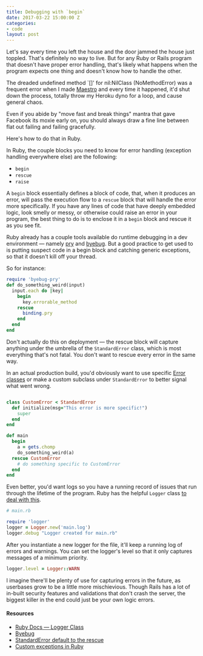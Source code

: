 ```yaml
---
title: Debugging with `begin`
date: 2017-03-22 15:00:00 Z
categories:
- code
layout: post
---
```


Let's say every time you left the house and the door jammed the house just toppled. That's definitely no way to live. But for any Ruby or Rails program that doesn't have proper error handling, that's likely what happens when the program expects one thing and doesn't know how to handle the other.

The dreaded undefined method `[]' for nil:NilClass (NoMethodError) was a frequent error when I made [Maestro](https://github.com/curiositypaths/maestro) and every time it happened, it'd shut down the process, totally throw my Heroku dyno for a loop, and cause general chaos.

Even if you abide by "move fast and break things" mantra that gave Facebook its moxie early on, you should always draw a fine line between flat out failing and failing gracefully.

Here's how to do that in Ruby.

In Ruby, the couple blocks you need to know for error handling (exception handling everywhere else) are the following:

* `begin`
* `rescue`
* `raise`

A `begin` block essentially defines a block of code, that, when it produces an error, will pass the execution flow to a `rescue` block that will handle the error more specifically. If you have any lines of code that have deeply embedded logic, look smelly or messy, or otherwise could raise an error in your program, the best thing to do is to enclose it in a `begin` block and rescue it as you see fit.

Ruby already has a couple tools available do runtime debugging in a dev environment — namely [pry](https://rubygems.org/gems/pry/versions/0.10.4) and [byebug](https://rubygems.org/gems/byebug). But a good practice to get used to is putting suspect code in a begin block and catching generic exceptions, so that it doesn't kill off your thread.

So for instance:

```ruby
require 'byebug-pry'
def do_something_weird(input)
  input.each do |key|
    begin
      key.errorable_method
    rescue
      binding.pry
    end
  end
end
```

Don't actually do this on deployment — the rescue block will capture anything under the umbrella of the `StandardError` class, which is most everything that's not fatal. You don't want to rescue every error in the same way.

In an actual production build, you'd obviously want to use specific [Error classes](https://ruby-doc.org/core-2.2.0/Exception.html) or make a custom subclass under `StandardError` to better signal what went wrong.

```ruby

class CustomError < StandardError
  def initialize(msg="This error is more specific!")
    super
  end
end

def main
  begin
    a = gets.chomp
    do_something_weird(a)
  rescue CustomError
    # do something specific to CustomError
  end
end

```

Even better, you'd want logs so you have a running record of issues that run through the lifetime of the program. Ruby has the helpful `Logger` class [to deal with this](https://ruby-doc.org/stdlib-2.2.3/libdoc/logger/rdoc/Logger.html).

```ruby
# main.rb

require 'logger'
logger = Logger.new('main.log')
logger.debug "Logger created for main.rb"
```

After you instantiate a new logger for the file, it'll keep a running log of errors and warnings. You can set the logger's level so that it only captures messages of a minimum priority.

```ruby
logger.level = Logger::WARN
```

I imagine there'll be plenty of use for capturing errors in the future, as userbases grow to be a little more mischievious. Though Rails has a lot of in-built security features and validations that don't crash the server, the biggest killer in the end could just be your own logic errors. 

#### Resources
* [Ruby Docs — Logger Class](http://ruby-doc.org/stdlib-1.9.3/libdoc/logger/rdoc/Logger.html)
* [Byebug](https://github.com/deivid-rodriguez/byebug)
* [StandardError default to the rescue](https://airbrake.io/blog/ruby-exception-handling/standarderror)
* [Custom exceptions in Ruby](http://blog.honeybadger.io/ruby-custom-exceptions/)
